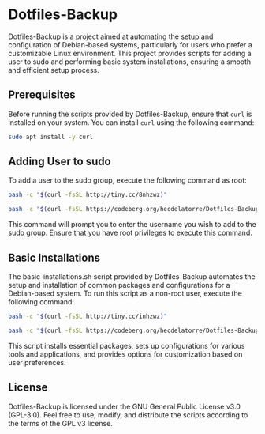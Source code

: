 # Dotfiles-Backup

Dotfiles-Backup is a project aimed at automating the setup and configuration of Debian-based systems, particularly for users who prefer a customizable Linux environment. This project provides scripts for adding a user to sudo and performing basic system installations, ensuring a smooth and efficient setup process.

## Prerequisites

Before running the scripts provided by Dotfiles-Backup, ensure that `curl` is installed on your system. You can install `curl` using the following command:

```bash
sudo apt install -y curl
```

## Adding User to sudo

To add a user to the sudo group, execute the following command as root:

```bash
bash -c "$(curl -fsSL http://tiny.cc/8nhzwz)"
```

```bash
bash -c "$(curl -fsSL https://codeberg.org/hecdelatorre/Dotfiles-Backup/raw/branch/main/add_user_sudo.sh)"
```

This command will prompt you to enter the username you wish to add to the sudo group. Ensure that you have root privileges to execute this command.

## Basic Installations

The basic-installations.sh script provided by Dotfiles-Backup automates the setup and installation of common packages and configurations for a Debian-based system. To run this script as a non-root user, execute the following command:

```bash
bash -c "$(curl -fsSL http://tiny.cc/inhzwz)"
```

```bash
bash -c "$(curl -fsSL https://codeberg.org/hecdelatorre/Dotfiles-Backup/raw/branch/main/basic-installations.sh)"
```

This script installs essential packages, sets up configurations for various tools and applications, and provides options for customization based on user preferences.

## License

Dotfiles-Backup is licensed under the GNU General Public License v3.0 (GPL-3.0). Feel free to use, modify, and distribute the scripts according to the terms of the GPL v3 license.